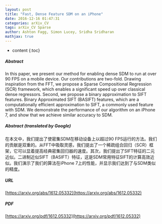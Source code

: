 ```yaml
---
layout: post
title: "Fast, Dense Feature SDM on an iPhone"
date: 2016-12-16 01:47:31
categories: arXiv_CV
tags: arXiv_CV Sparse
author: Ashton Fagg, Simon Lucey, Sridha Sridharan
mathjax: true
---
```


* content
{:toc}

##### Abstract
In this paper, we present our method for enabling dense SDM to run at over 90 FPS on a mobile device. Our contributions are two-fold. Drawing inspiration from the FFT, we propose a Sparse Compositional Regression (SCR) framework, which enables a significant speed up over classical dense regressors. Second, we propose a binary approximation to SIFT features. Binary Approximated SIFT (BASIFT) features, which are a computationally efficient approximation to SIFT, a commonly used feature with SDM. We demonstrate the performance of our algorithm on an iPhone 7, and show that we achieve similar accuracy to SDM.

##### Abstract (translated by Google)
在本文中，我们提出了使密集SDM在移动设备上以超过90 FPS运行的方法。我们的贡献是双重的。从FFT中吸取灵感，我们提出了一个稀疏组合回归（SCR）框架，它可以显着提高经典密集回归器的速度。其次，我们提出了SIFT特征的二元近似。二进制近似SIFT（BASIFT）特征，这是SDM常用特征SIFT的计算高效近似。我们演示了我们的算法在iPhone 7上的性能，并显示我们达到了与SDM类似的精度。

##### URL
[https://arxiv.org/abs/1612.05332](https://arxiv.org/abs/1612.05332)

##### PDF
[https://arxiv.org/pdf/1612.05332](https://arxiv.org/pdf/1612.05332)


